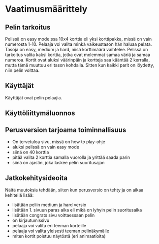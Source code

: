 # Vaatimusmäärittely

## Pelin tarkoitus
Pelissä on easy mode:ssa 10x4 korttia eli yksi korttipakka, missä on vain numerosta 1-10. Pelaaja voi valita minkä vaikeustason hän haluaa pelata. Tasoja on easy, medium ja hard, niisä korttimäärä vaihtelee. Pelissä on tarkoitus valita kaksi korttia, jotka ovat molemmat samaa väriä ja samaa numeroa. Kortit ovat aluksi väärinpäin ja kortteja saa kääntää 2 kerralla, mutta tämä muuttuu eri tason kohdalla. Sitten kun kaikki parit on löydetty, niin pelin voittaa. 

## Käyttäjät
Käyttäjät ovat pelin pelaajia.

## Käyttöliittymäluonnos


## Perusversion tarjoama toiminnallisuus
- On tervetuloa sivu, missä on how to play-ohje
- aluksi pelissä on vain easy mode
- siinä on 40 korttia
- pitää valita 2 korttia samalla vuorolla ja yrittää saada parin
- siinä on ajastin, joka laskee pelin suoritusajan


## Jatkokehitysideoita
Näitä muutoksia tehdään, siiten kun perusversio on tehty ja on aikaa kehitellä lisää:
- lisätään peliin medium ja hard versio
- lisätään 1. sivuun paras aika eli mikä on lyhyin pelin suoritusaika
- lisätään congrats sivu voittaessaan pelin
- on kirjautumissivu
- pelaaja voi valita eri teeman korteille
- pelaaja voi valita yleisesti teeman pelinäkymälle
- miten kortit poistuu näytöstä (eri animaatioita)
